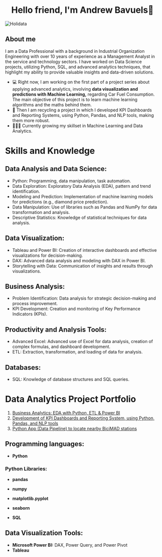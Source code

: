 <div align="center">
<h1 align="center">Hello friend, I'm Andrew Bavuels👋</h1>
</div>

![Holidata](https://github.com/user-attachments/assets/65238f23-ee68-4e6d-8a7f-7e2e42bbc2bb)

## About me

I am a Data Professional with a background in Industrial Organization Engineering with over 10 years of experience as a Management Analyst in the service and technology sectors. I have worked on Data Science projects, utilizing Python, SQL, and advanced analytics techniques, that highlight my ability to provide valuable insights and data-driven solutions.

- 💻 Right now, I am working on the first part of a project series about applying advanced analytics, involving **data visualization and predictions with Machine Learning,** regarding Car Fuel Consumption. The main objective of this project is to learn machine learning algorithms and the maths behind them.
- 📱 Then I am recycling a project in which I developed KPI Dashboards and Reporting Systems, using Python, Pandas, and NLP tools, making them more robust.
- 👨🏽‍💻 Currently growing my skillset in Machine Learning and Data Analytics.

# Skills and Knowledge

## Data Analysis and Data Science:

- Python: Programming, data manipulation, task automation.
- Data Exploration: Exploratory Data Analysis (EDA), pattern and trend identification.
- Modeling and Prediction: Implementation of machine learning models for predictions (e.g., diamond price prediction).
- Data Manipulation: Use of libraries such as Pandas and NumPy for data transformation and analysis.
- Descriptive Statistics: Knowledge of statistical techniques for data analysis.

## Data Visualization:

- Tableau and Power BI: Creation of interactive dashboards and effective visualizations for decision-making.
- DAX: Advanced data analysis and modeling with DAX in Power BI.
- Storytelling with Data: Communication of insights and results through visualizations.

## Business Analysis:

- Problem Identification: Data analysis for strategic decision-making and process improvement.
- KPI Development: Creation and monitoring of Key Performance Indicators (KPIs).

## Productivity and Analysis Tools:

- Advanced Excel: Advanced use of Excel for data analysis, creation of complex formulas, and dashboard development.
- ETL: Extraction, transformation, and loading of data for analysis.

## Databases:

- SQL: Knowledge of database structures and SQL queries.

# Data Analytics Project Portfolio

1. [Business Analytics: EDA with Python, ETL & Power BI](https://github.com/AndrewBavuels/Sales-and-Business-Report-with-Microsoft-Power-BI)
2. [Development of KPI Dashboards and Reporting System, using Python, Pandas, and NLP tools](https://github.com/AndrewBavuels/Sentiment-Analysis-for-Customer-Experience-Reporting)
3. [Python App (Data Pipeline) to locate nearby BiciMAD stations](https://github.com/AndrewBavuels/MAD-Bicycles-through-Data-Pipelines)

## Programming languages:
- **Python**

### Python Libraries:
  - **pandas**
  - **numpy**
  - **matplotlib.pyplot**
  - **seaborn**

- **SQL**

## Data Visualization Tools:
- **Microsoft Power BI:** DAX, Power Query, and Power Pivot
- **Tableau**

<!--
**AndrewBavuels/AndrewBavuels** is a ✨ _special_ ✨ repository because its `README.md` (this file) appears on your GitHub profile.

Here are some ideas to get you started:

- 🔭 I’m currently working on ...
- 🌱 I’m currently learning ...
- 👯 I’m looking to collaborate on ...
- 🤔 I’m looking for help with ...
- 💬 Ask me about ...
- 📫 How to reach me: ...
- 😄 Pronouns: ...
- ⚡ Fun fact: ...
-->
